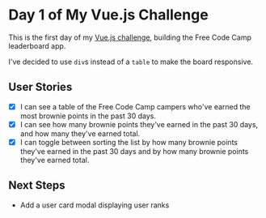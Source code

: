 # Day 1 of My Vue.js Challenge

This is the first day of my [Vue.js challenge](https://github.com/zsoltime/vue-basic-challenge), building the Free Code Camp leaderboard app.

I've decided to use `div`s instead of a `table` to make the board responsive.

## User Stories

 - [x] I can see a table of the Free Code Camp campers who've earned the most brownie points in the past 30 days.
 - [x] I can see how many brownie points they've earned in the past 30 days, and how many they've earned total.
 - [x] I can toggle between sorting the list by how many brownie points they've earned in the past 30 days and by how many brownie points they've earned total.

## Next Steps

- Add a user card modal displaying user ranks
